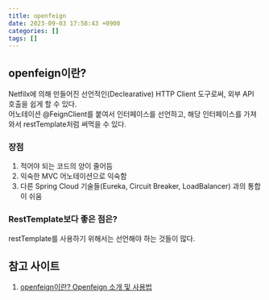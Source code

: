```yaml
---
title: openfeign 
date: 2023-09-03 17:58:43 +0900
categories: []
tags: []     
---
```


## openfeign이란?
Netfilx에 의해 만들어진 선언적인(Declearative) HTTP Client 도구로써, 외부 API 호출을 쉽게 할 수 있다.  
어노테이션 @FeignClient를 붙여서 인터페이스를 선언하고, 해당 인터페이스를 가져와서 restTemplate처럼 써먹을 수 있다.  

### 장점
1. 적어야 되는 코드의 양이 줄어듬
2. 익숙한 MVC 어노테이션으로 익숙함
3. 다른 Spring Cloud 기술들(Eureka, Circuit Breaker, LoadBalancer) 과의 통합이 쉬움

### RestTemplate보다 좋은 점은?
restTemplate를 사용하기 위해서는 선언해야 하는 것들이 많다.  



## 참고 사이트
1. [openfeign이란? Openfeign 소개 및 사용법](https://mangkyu.tistory.com/278)  

